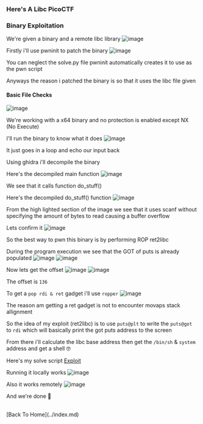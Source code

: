 <h3> Here's A Libc PicoCTF </h3>

### Binary Exploitation

We're given a binary and a remote libc library
![image](https://user-images.githubusercontent.com/127159644/224201272-73e17443-0210-4593-9223-3b3f2b1ee1a2.png)

Firstly i'll use pwninit to patch the binary 
![image](https://user-images.githubusercontent.com/127159644/224201374-db88cb70-f851-4a7a-8819-e9c9912c4a90.png)

You can neglect the solve.py file pwninit automatically creates it to use as the pwn script

Anyways the reason i patched the binary is so that it uses the libc file given 

#### Basic File Checks
![image](https://user-images.githubusercontent.com/127159644/224202146-24175a4d-6c97-4fc2-a836-f0b7a1be9837.png)

We're working with a x64 binary and no protection is enabled except NX (No Execute)

I'll run the binary to know what it does
![image](https://user-images.githubusercontent.com/127159644/224201561-d5ddb124-5197-4518-9bb7-70a19e200d56.png)

It just goes in a loop and echo our input back

Using ghidra i'll decompile the binary

Here's the decompiled main function
![image](https://user-images.githubusercontent.com/127159644/224201691-3bcbc07d-f90f-4995-89cf-151a82467e1f.png)

We see that it calls function do_stuff()

Here's the decompiled do_stuff() function
![image](https://user-images.githubusercontent.com/127159644/224201892-5d18f8c2-eee3-4a08-8507-4935023a726c.png)

From the high lighted section of the image we see that it uses scanf without specifying the amount of bytes to read causing a buffer overflow

Lets confirm it
![image](https://user-images.githubusercontent.com/127159644/224202051-4ef70250-3bb8-4e3a-825d-6ba26359d9c8.png)

So the best way to pwn this binary is by performing ROP ret2libc 

During the program execution we see that the GOT of puts is already populated
![image](https://user-images.githubusercontent.com/127159644/224202371-64b0fa14-b0af-47b3-a7d4-a8b19c2c1315.png)
![image](https://user-images.githubusercontent.com/127159644/224202487-f7c59ae2-ec3c-462f-af4c-1b3eeddcc36d.png)

Now lets get the offset
![image](https://user-images.githubusercontent.com/127159644/224202610-79f4c063-4449-4479-b6b8-e4aeef8d3b2e.png)
![image](https://user-images.githubusercontent.com/127159644/224202644-ad1ffa24-81cf-41cf-af35-5c61ee235522.png)

The offset is `136`

To get a `pop rdi & ret` gadget i'll use `ropper`
![image](https://user-images.githubusercontent.com/127159644/224202730-2187c2e1-a373-41bb-9275-e6e7fc8b5da3.png)

The reason am getting a ret gadget is not to encounter movaps stack allignment

So the idea of my exploit (ret2libc) is to use `puts@plt` to write the `puts@got` to `rdi` which will basically print the got puts address to the screen

From there i'll calculate the libc base address then get the `/bin/sh` & `system` address and get a shell 🤓

Here's my solve script [Exploit](https://github.com/markuched13/markuched13.github.io/blob/main/solvescript/picoctf/here's%20a%20libc/exploit.py)

Running it locally works
![image](https://user-images.githubusercontent.com/127159644/224203394-508f96d6-194a-41f2-8e44-4134a7b62326.png)

Also it works remotely
![image](https://user-images.githubusercontent.com/127159644/224203615-e62499d5-ce76-4ee3-9102-3c69ba1f8a7e.png)

And we're done 👻

<br>
[Back To Home](../index.md)
